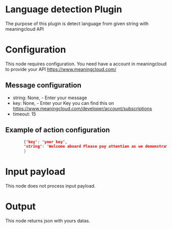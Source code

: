 # Language detection Plugin

The purpose of this plugin is  detect language from given string with meaningcloud API

# Configuration

This node requires configuration. You need have a account in meaningcloud to provide your API https://www.meaningcloud.com/

## Message configuration

* string: None, - Enter your message
* key: None, - Enter your Key you can find this on https://www.meaningcloud.com/developer/account/subscriptions
* timeout: 15


## Example of action configuration

```json
        {'key': 'your key',
        'string': 'Welcome aboard Please pay attention as we demonstrate t he safety features of this aircraft"'
        }
```



# Input payload

This node does not process input payload.

# Output

This node returns json with yours datas.
